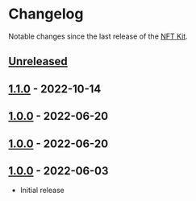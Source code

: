 # Changelog

Notable changes since the last release of the [NFT Kit](https://github.com/walt-id/waltid-nftkit). 

## [Unreleased]

## [1.1.0] - 2022-10-14

## [1.0.0] - 2022-06-20

## [1.0.0] - 2022-06-20

## [1.0.0] - 2022-06-03

-   Initial release

[Unreleased]: https://github.com/walt-id/waltid-nftkit/compare/1.1.0...HEAD

[1.1.0]: https://github.com/walt-id/waltid-nftkit/compare/1.0.0...1.1.0

[1.0.0]: https://github.com/walt-id/waltid-nftkit/compare/1.0.0...1.0.0

[1.0.0]: https://github.com/walt-id/waltid-nftkit/compare/1.0.0...1.0.0

[1.0.0]: https://github.com/walt-id/waltid-nftkit/compare/ab0cbd48ee52bf748f15a817162cfbb1da448348...1.0.0
